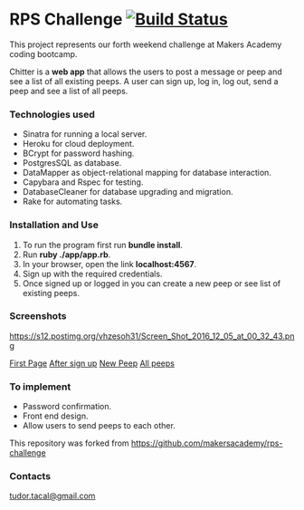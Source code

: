 # RPS Challenge [![Build Status](https://travis-ci.org/TudorTacal/chitter-challenge.svg?branch=master)](https://travis-ci.org/TudorTacal/chitter-challenge)

This project represents our forth weekend challenge at Makers Academy coding bootcamp.  

Chitter is a **web app** that allows the users to post a message or peep and see a list of all existing peeps. A user can sign up, log in, log out, send a peep and see a list of all peeps.

 ### Technologies used

* Sinatra for running a local server.
* Heroku for cloud deployment.
* BCrypt for password hashing.
* PostgresSQL as database.
* DataMapper as object-relational mapping for database interaction.
* Capybara and Rspec for testing.
* DatabaseCleaner for database upgrading and migration.
* Rake for automating tasks.

### Installation and Use

1. To run the program first run **bundle install**.
2. Run **ruby ./app/app.rb**.
3. In your browser, open the link **localhost:4567**.
4. Sign up with the required credentials.
5. Once signed up or logged in you can create a new peep or see list of existing peeps.

### Screenshots


https://s12.postimg.org/vhzesoh31/Screen_Shot_2016_12_05_at_00_32_43.png

[First Page](https://s11.postimg.org/fk7a9qedv/Screen_Shot_2016_12_05_at_00_28_29.png)
[After sign up](https://s14.postimg.org/t4pvv2k9t/Screen_Shot_2016_12_05_at_00_31_16.png)
[New Peep](https://s16.postimg.org/r0vcahx6t/Screen_Shot_2016_12_05_at_00_32_06.png)
[All peeps](https://s12.postimg.org/vhzesoh31/Screen_Shot_2016_12_05_at_00_32_43.png)

### To implement

* Password confirmation.
* Front end design.
* Allow users to send peeps to each other.


This repository was forked from https://github.com/makersacademy/rps-challenge

### Contacts
tudor.tacal@gmail.com
